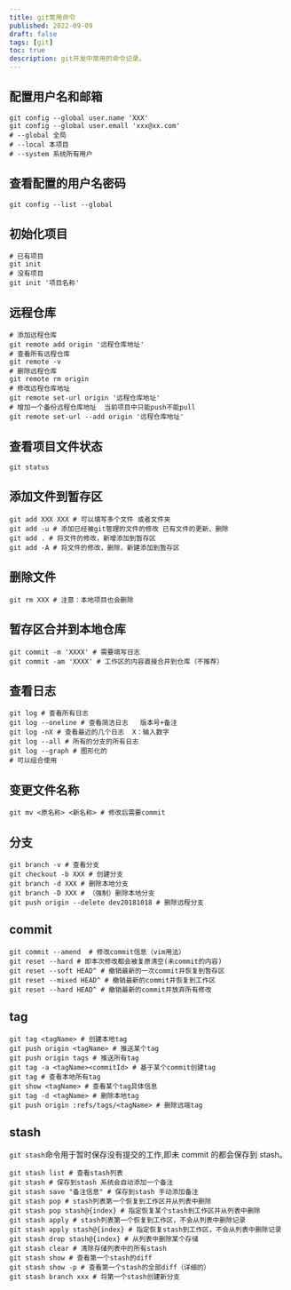 ```yaml
---
title: git常用命令
published: 2022-09-09
draft: false
tags: [git]
toc: true
description: git开发中常用的命令记录。
---
```


## 配置用户名和邮箱

```shell
git config --global user.name 'XXX'
git config --global user.emall 'xxx@xx.com'
# --global 全局
# --local 本项目
# --system 系统所有用户
```

## 查看配置的用户名密码

```shell
git config --list --global
```

## 初始化项目

```shell
# 已有项目
git init
# 没有项目
git init '项目名称'
```

## 远程仓库

```shell
# 添加远程仓库
git remote add origin '远程仓库地址'
# 查看所有远程仓库
git remote -v
# 删除远程仓库
git remote rm origin
# 修改远程仓库地址
git remote set-url origin '远程仓库地址'
# 增加一个备份远程仓库地址  当前项目中只能push不能pull
git remote set-url --add origin '远程仓库地址'
```

## 查看项目文件状态

```shell
git status
```

## 添加文件到暂存区

```shell
git add XXX XXX # 可以填写多个文件 或者文件夹
git add -u # 添加已经被git管理的文件的修改 已有文件的更新、删除
git add . # 将文件的修改，新增添加到暂存区
git add -A # 将文件的修改，删除，新建添加到暂存区
```

## 删除文件

```shell
git rm XXX # 注意：本地项目也会删除
```

## 暂存区合并到本地仓库

```shell
git commit -m 'XXXX' # 需要填写日志
git commit -am 'XXXX' # 工作区的内容直接合并到仓库（不推荐）
```

## 查看日志

```shell
git log # 查看所有日志
git log --oneline # 查看简洁日志   版本号+备注
git log -nX # 查看最近的几个日志  X：输入数字
git log --all # 所有的分支的所有日志
git log --graph # 图形化的
# 可以组合使用
```

## 变更文件名称

```shell
git mv <原名称> <新名称> # 修改后需要commit
```

## 分支

```shell
git branch -v # 查看分支
git checkout -b XXX # 创建分支
git branch -d XXX # 删除本地分支
git branch -D XXX # （强制）删除本地分支
git push origin --delete dev20181018 # 删除远程分支
```

## commit

```shell
git commit --amend  # 修改commit信息（vim用法）
git reset --hard # 即本次修改都会被复原清空(未commit的内容)
git reset --soft HEAD^ # 撤销最新的一次commit并恢复到暂存区
git reset --mixed HEAD^ # 撤销最新的commit并恢复到工作区
git reset --hard HEAD^ # 撤销最新的commit并放弃所有修改
```

## tag

```shell
git tag <tagName> # 创建本地tag
git push origin <tagName> # 推送某个tag
git push origin tags # 推送所有tag
git tag -a <tagName><commitId> # 基于某个commit创建tag
git tag # 查看本地所有tag
git show <tagName> # 查看某个tag具体信息
git tag -d <tagName> # 删除本地tag
git push origin :refs/tags/<tagName> # 删除远端tag
```

## stash

`git stash`命令用于暂时保存没有提交的工作,即未 commit 的都会保存到 stash。

```shell
git stash list # 查看stash列表
git stash # 保存到stash 系统会自动添加一个备注
git stash save "备注信息" # 保存到stash 手动添加备注
git stash pop # stash列表第一个恢复到工作区并从列表中删除
git stash pop stash@{index} # 指定恢复某个stash到工作区并从列表中删除
git stash apply # stash列表第一个恢复到工作区，不会从列表中删除记录
git stash apply stash@{index} # 指定恢复stash到工作区，不会从列表中删除记录
git stash drop stash@{index} # 从列表中删除某个存储
git stash clear # 清除存储列表中的所有stash
git stash show # 查看第一个stash的diff
git stash show -p # 查看第一个stash的全部diff（详细的）
git stash branch xxx # 将第一个stash创建新分支
```
